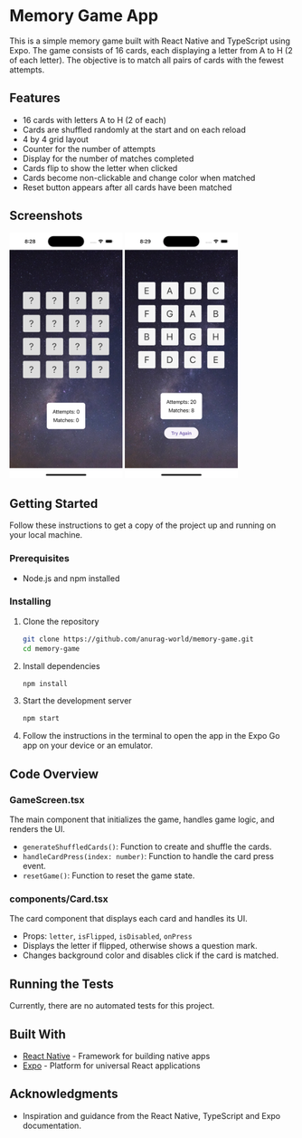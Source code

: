 # Memory Game App

This is a simple memory game built with React Native and TypeScript using Expo. The game consists of 16 cards, each displaying a letter from A to H (2 of each letter). The objective is to match all pairs of cards with the fewest attempts.

## Features

- 16 cards with letters A to H (2 of each)
- Cards are shuffled randomly at the start and on each reload
- 4 by 4 grid layout
- Counter for the number of attempts
- Display for the number of matches completed
- Cards flip to show the letter when clicked
- Cards become non-clickable and change color when matched
- Reset button appears after all cards have been matched

## Screenshots

<div>
   <img src="assets/screenshots/Screenshot_01.png" width="200"/>
   <img src="assets/screenshots/Screenshot_02.png" width="200"/>
</div>

## Getting Started

Follow these instructions to get a copy of the project up and running on your local machine.

### Prerequisites

- Node.js and npm installed

### Installing

1. Clone the repository

   ```sh
   git clone https://github.com/anurag-world/memory-game.git
   cd memory-game
   ```

2. Install dependencies

   ```sh
   npm install
   ```

3. Start the development server

   ```sh
   npm start
   ```

4. Follow the instructions in the terminal to open the app in the Expo Go app on your device or an emulator.

## Code Overview

### GameScreen.tsx

The main component that initializes the game, handles game logic, and renders the UI.

- `generateShuffledCards()`: Function to create and shuffle the cards.
- `handleCardPress(index: number)`: Function to handle the card press event.
- `resetGame()`: Function to reset the game state.

### components/Card.tsx

The card component that displays each card and handles its UI.

- Props: `letter`, `isFlipped`, `isDisabled`, `onPress`
- Displays the letter if flipped, otherwise shows a question mark.
- Changes background color and disables click if the card is matched.

## Running the Tests

Currently, there are no automated tests for this project.

## Built With

- [React Native](https://reactnative.dev/) - Framework for building native apps
- [Expo](https://expo.dev/) - Platform for universal React applications

## Acknowledgments

- Inspiration and guidance from the React Native, TypeScript and Expo documentation.
